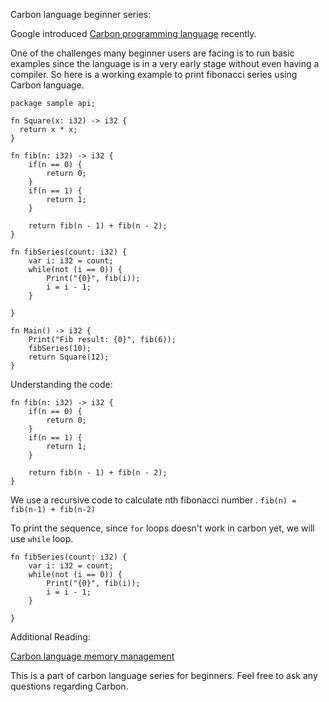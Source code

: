Carbon language beginner series:

Google introduced [Carbon programming language](https://tipseason.com/carbon-language-tutorial-syntax/) recently.

One of the challenges many beginner users are facing is to run basic examples since the language is in a very early stage without even having a compiler. So here is a working example to print fibonacci series using Carbon language.


```
package sample api;

fn Square(x: i32) -> i32 {
  return x * x;
}

fn fib(n: i32) -> i32 {
    if(n == 0) {
        return 0;
    }
    if(n == 1) {
        return 1;
    }

    return fib(n - 1) + fib(n - 2);
}

fn fibSeries(count: i32) {
    var i: i32 = count;
    while(not (i == 0)) {
        Print("{0}", fib(i));
        i = i - 1;
    }

}

fn Main() -> i32 {
    Print("Fib result: {0}", fib(6));
    fibSeries(10);
    return Square(12);
}
```

Understanding the code:

```
fn fib(n: i32) -> i32 {
    if(n == 0) {
        return 0;
    }
    if(n == 1) {
        return 1;
    }

    return fib(n - 1) + fib(n - 2);
}
```

We use a recursive code to calculate nth fibonacci number .
`fib(n) = fib(n-1) + fib(n-2)`

To print the sequence, since `for` loops doesn't work in carbon yet, we will use `while` loop.
```
fn fibSeries(count: i32) {
    var i: i32 = count;
    while(not (i == 0)) {
        Print("{0}", fib(i));
        i = i - 1;
    }

}
```

Additional Reading:

[Carbon language memory management](https://tipseason.com/carbon-language-memory-safety/)

This is a part of carbon language series for beginners. Feel free to ask any questions regarding Carbon. 